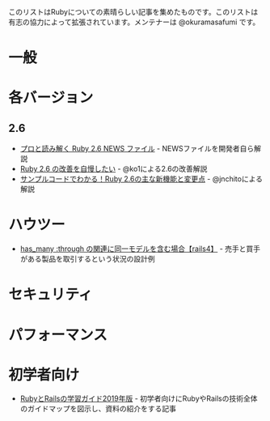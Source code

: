 このリストはRubyについての素晴らしい記事を集めたものです。このリストは有志の協力によって拡張されています。メンテナーは @okuramasafumi です。

# 一般

# 各バージョン

## 2.6

* [プロと読み解く Ruby 2.6 NEWS ファイル](https://techlife.cookpad.com/entry/2018/12/25/110240) - NEWSファイルを開発者自ら解説
* [Ruby 2.6 の改善を自慢したい](https://techlife.cookpad.com/entry/2018/12/27/093914) - @ko1による2.6の改善解説
* [サンプルコードでわかる！Ruby 2.6の主な新機能と変更点](https://qiita.com/jnchito/items/ce11cb7fccdf4b66af24) - @jnchitoによる解説

# ハウツー
* [has_many :through の関連に同一モデルを含む場合【rails4】](http://www.coma-tech.com/archives/223/) - 売手と買手がある製品を取引するという状況の設計例

# セキュリティ

# パフォーマンス

# 初学者向け

* [RubyとRailsの学習ガイド2019年版](https://magazine.rubyist.net/articles/0059/0059-Ruby-Rails-Beginners-Guide.html) - 初学者向けにRubyやRailsの技術全体のガイドマップを図示し、資料の紹介をする記事
